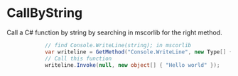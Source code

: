 # CallByString 

Call a C# function by string by searching in mscorlib for the right method.
```c#
            // find Console.WriteLine(string); in mscorlib 
            var writeline = GetMethod("Console.WriteLine", new Type[] { typeof(string) });
            // Call this function
            writeline.Invoke(null, new object[] { "Hello world" });
```
